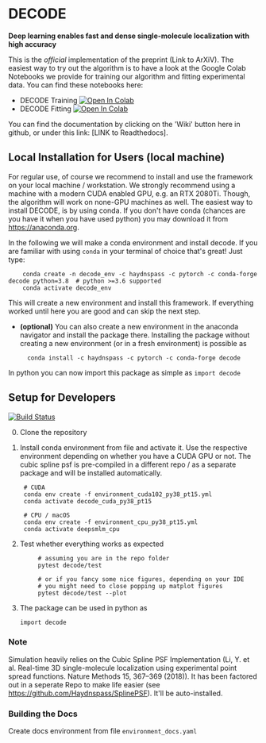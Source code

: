 # DECODE
**Deep learning enables fast and dense single-molecule localization with high accuracy**

This is the *official* implementation of the preprint (Link to ArXiV). 
The easiest way to try out the algorithm is to have a look at the Google Colab Notebooks we provide for training our algorithm and fitting experimental data. You can find these notebooks here:
- DECODE Training [![Open In Colab](https://colab.research.google.com/assets/colab-badge.svg)](https://colab.research.google.com/drive/18V1TLLu63CXSWihwoGX7ZQ5wj0Qk7GnD?usp=sharing)
- DECODE Fitting [![Open In Colab](https://colab.research.google.com/assets/colab-badge.svg)](https://colab.research.google.com/drive/1O0mjuOjaOl0wnLZ11Xo92IsWrgqtXL17?usp=sharing)

You can find the documentation by clicking on the 'Wiki' button here in github, or under this link: [LINK to Readthedocs].


## Local Installation for Users (local machine)
For regular use, of course we recommend to install and use the framework on your local machine / workstation. We strongly recommend using a machine with a modern CUDA enabled GPU, e.g. an RTX 2080Ti.
Though, the algorithm will work on none-GPU machines as well.
The easiest way to install DECODE, is by using conda. If you don't have conda (chances are you have it when you have used python)
you may download it from https://anaconda.org.

In the following we will make a conda environment and install decode. If you are familiar with using
```conda``` in your terminal of choice that's great! Just type:

        conda create -n decode_env -c haydnspass -c pytorch -c conda-forge decode python=3.8  # python >=3.6 supported
        conda activate decode_env

This will create a new environment and install this framework.
If everything worked until here you are good and can skip the next step.

- **(optional)** You can also create a new environment in the anaconda
navigator and install the package there. Installing the package without creating a new environment
(or in a fresh environment) is possible as

        conda install -c haydnspass -c pytorch -c conda-forge decode

In python you can now import this package as simple as ```import decode```

## Setup for Developers
[![Build Status](https://travis-ci.com/Haydnspass/DeepSMLM.svg?token=qb4PpCab8Gb7CDLAuNTY&branch=master)](https://travis-ci.com/Haydnspass/DeepSMLM)

0. Clone the repository
1. Install conda environment from file and activate it. Use the respective environment depending on whether you have a CUDA GPU or not.
The cubic spline psf is pre-compiled in a different repo / as a separate package and will be installed automatically.

        # CUDA
        conda env create -f environment_cuda102_py38_pt15.yml
        conda activate decode_cuda_py38_pt15   

        # CPU / macOS
        conda env create -f environment_cpu_py38_pt15.yml
        conda activate deepsmlm_cpu

3. Test whether everything works as expected

            # assuming you are in the repo folder
            pytest decode/test

            # or if you fancy some nice figures, depending on your IDE
            # you might need to close popping up matplot figures
            pytest decode/test --plot  

4. The package can be used in python as

    ```import decode```

### Note
Simulation heavily relies on the Cubic Spline PSF Implementation (Li, Y. et al. Real-time 3D single-molecule localization using experimental point spread functions. Nature Methods 15, 367–369 (2018)).
It has been factored out in a seperate Repo to make life easier (see https://github.com/Haydnspass/SplinePSF). It'll be auto-installed.

### Building the Docs
Create docs environment from file `environment_docs.yaml`